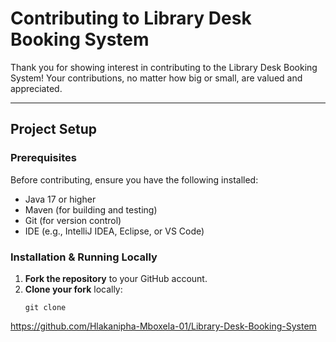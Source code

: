 #  Contributing to Library Desk Booking System

Thank you for showing interest in contributing to the Library Desk Booking System! Your contributions, no matter how big or small, are valued and appreciated.

---

##  Project Setup

###  Prerequisites
Before contributing, ensure you have the following installed:
- Java 17 or higher
- Maven (for building and testing)
- Git (for version control)
- IDE (e.g., IntelliJ IDEA, Eclipse, or VS Code)

### Installation & Running Locally

1. **Fork the repository** to your GitHub account.
2. **Clone your fork** locally:
   ```bash.git
   git clone
https://github.com/Hlakanipha-Mboxela-01/Library-Desk-Booking-System





